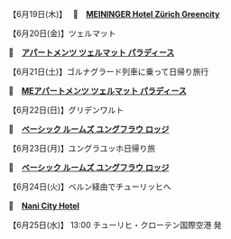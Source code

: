 【6月19日(木)】　
🏨　[**MEININGER Hotel Zürich Greencity**](https://www.booking.com/hotel/ch/meininger-zurich-greencity.ja.html?sid=49f1772700d3c3210c60590d7e6b2386&aid=311100)

【6月20日(金)】ツェルマット

🏨　[**アパートメンツ ツェルマット パラディース**](https://www.booking.com/hotel/ch/appartements-zermatt-paradies.ja.html?sid=49f1772700d3c3210c60590d7e6b2386&aid=311100)

【6月21日(土)】ゴルナグラード列車に乗って日帰り旅行

🏨　[**MEアパートメンツ ツェルマット パラディース**](https://www.booking.com/hotel/ch/appartements-zermatt-paradies.ja.html?sid=49f1772700d3c3210c60590d7e6b2386&aid=311100)

【6月22日(日)】グリデンワルト

🏨　[**ベーシック ルームズ ユングフラウ ロッジ**](https://secure.booking.com/confirmation.ja.html?sid=49f1772700d3c3210c60590d7e6b2386&aid=311100&auth_key=bTvcXMdB2lIiNgfR&source=mytrips)

【6月23日(月)】ユングラユッホ日帰り旅

🏨　[**ベーシック ルームズ ユングフラウ ロッジ**](https://secure.booking.com/confirmation.ja.html?sid=49f1772700d3c3210c60590d7e6b2386&aid=311100&auth_key=bTvcXMdB2lIiNgfR&source=mytrips)

【6月24日(火)】ベルン経由でチューリッヒへ

🏨　[**Nani City Hotel**](https://www.booking.com/hotel/ch/nani-city.ja.html?sid=49f1772700d3c3210c60590d7e6b2386&aid=311100)

【6月25日(水)】
13:00 チューリヒ・クローテン国際空港 発